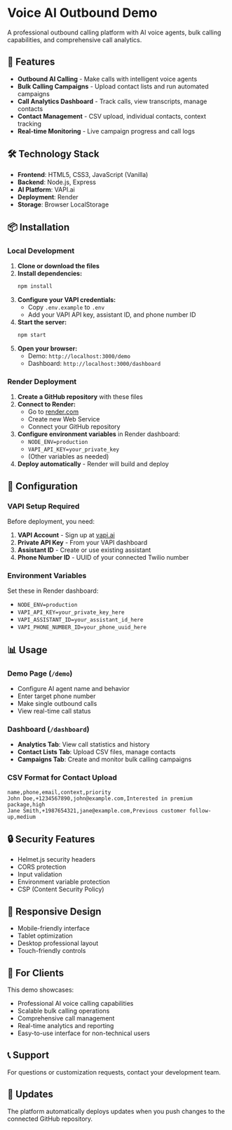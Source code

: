 # Voice AI Outbound Demo

A professional outbound calling platform with AI voice agents, bulk calling capabilities, and comprehensive call analytics.

## 🚀 Features

- **Outbound AI Calling** - Make calls with intelligent voice agents
- **Bulk Calling Campaigns** - Upload contact lists and run automated campaigns  
- **Call Analytics Dashboard** - Track calls, view transcripts, manage contacts
- **Contact Management** - CSV upload, individual contacts, context tracking
- **Real-time Monitoring** - Live campaign progress and call logs

## 🛠️ Technology Stack

- **Frontend**: HTML5, CSS3, JavaScript (Vanilla)
- **Backend**: Node.js, Express
- **AI Platform**: VAPI.ai
- **Deployment**: Render
- **Storage**: Browser LocalStorage

## 📦 Installation

### Local Development

1. **Clone or download the files**
2. **Install dependencies:**
   ```bash
   npm install
   ```
3. **Configure your VAPI credentials:**
   - Copy `.env.example` to `.env`
   - Add your VAPI API key, assistant ID, and phone number ID
4. **Start the server:**
   ```bash
   npm start
   ```
5. **Open your browser:**
   - Demo: `http://localhost:3000/demo`
   - Dashboard: `http://localhost:3000/dashboard`

### Render Deployment

1. **Create a GitHub repository** with these files
2. **Connect to Render:**
   - Go to [render.com](https://render.com)
   - Create new Web Service
   - Connect your GitHub repository
3. **Configure environment variables** in Render dashboard:
   - `NODE_ENV=production`
   - `VAPI_API_KEY=your_private_key`
   - (Other variables as needed)
4. **Deploy automatically** - Render will build and deploy

## 🔧 Configuration

### VAPI Setup Required

Before deployment, you need:

1. **VAPI Account** - Sign up at [vapi.ai](https://vapi.ai)
2. **Private API Key** - From your VAPI dashboard
3. **Assistant ID** - Create or use existing assistant
4. **Phone Number ID** - UUID of your connected Twilio number

### Environment Variables

Set these in Render dashboard:

- `NODE_ENV=production`
- `VAPI_API_KEY=your_private_key_here`
- `VAPI_ASSISTANT_ID=your_assistant_id_here` 
- `VAPI_PHONE_NUMBER_ID=your_phone_uuid_here`

## 📊 Usage

### Demo Page (`/demo`)
- Configure AI agent name and behavior
- Enter target phone number  
- Make single outbound calls
- View real-time call status

### Dashboard (`/dashboard`)
- **Analytics Tab**: View call statistics and history
- **Contact Lists Tab**: Upload CSV files, manage contacts
- **Campaigns Tab**: Create and monitor bulk calling campaigns

### CSV Format for Contact Upload
```csv
name,phone,email,context,priority
John Doe,+1234567890,john@example.com,Interested in premium package,high
Jane Smith,+1987654321,jane@example.com,Previous customer follow-up,medium
```

## 🔒 Security Features

- Helmet.js security headers
- CORS protection
- Input validation
- Environment variable protection
- CSP (Content Security Policy)

## 📱 Responsive Design

- Mobile-friendly interface
- Tablet optimization
- Desktop professional layout
- Touch-friendly controls

## 🎯 For Clients

This demo showcases:
- Professional AI voice calling capabilities
- Scalable bulk calling operations
- Comprehensive call management
- Real-time analytics and reporting
- Easy-to-use interface for non-technical users

## 📞 Support

For questions or customization requests, contact your development team.

## 🔄 Updates

The platform automatically deploys updates when you push changes to the connected GitHub repository.
